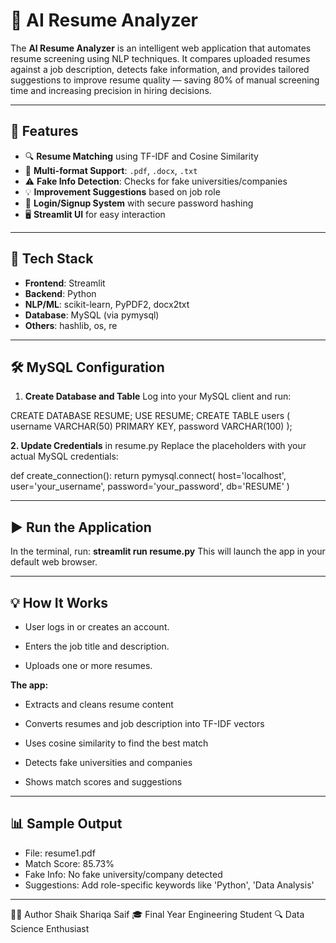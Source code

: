 # 🧠 AI Resume Analyzer

The **AI Resume Analyzer** is an intelligent web application that automates resume screening using NLP techniques. It compares uploaded resumes against a job description, detects fake information, and provides tailored suggestions to improve resume quality — saving 80% of manual screening time and increasing precision in hiring decisions.

---

## 🚀 Features

- 🔍 **Resume Matching** using TF-IDF and Cosine Similarity
- 📄 **Multi-format Support**: `.pdf`, `.docx`, `.txt`
- ⚠️ **Fake Info Detection**: Checks for fake universities/companies
- 💡 **Improvement Suggestions** based on job role
- 🔐 **Login/Signup System** with secure password hashing
- 🖥️ **Streamlit UI** for easy interaction

---

## 🧰 Tech Stack

- **Frontend**: Streamlit  
- **Backend**: Python  
- **NLP/ML**: scikit-learn, PyPDF2, docx2txt  
- **Database**: MySQL (via pymysql)  
- **Others**: hashlib, os, re

---
## 🛠️ MySQL Configuration
1. **Create Database and Table**
Log into your MySQL client and run:

CREATE DATABASE RESUME;
USE RESUME;
CREATE TABLE users (
    username VARCHAR(50) PRIMARY KEY,
    password VARCHAR(100)
);



**2. Update Credentials** 
in resume.py
Replace the placeholders with your actual MySQL credentials:


def create_connection():
    return pymysql.connect(
        host='localhost',
        user='your_username',
        password='your_password',
        db='RESUME'
    )

---
## ▶️ Run the Application
In the terminal, run:
**streamlit run resume.py**
This will launch the app in your default web browser.

---

## 💡 How It Works
* User logs in or creates an account.

* Enters the job title and description.

* Uploads one or more resumes.

**The app:**

* Extracts and cleans resume content

* Converts resumes and job description into TF-IDF vectors

* Uses cosine similarity to find the best match

* Detects fake universities and companies

* Shows match scores and suggestions

---

## 📊 Sample Output

* File: resume1.pdf
* Match Score: 85.73%
* Fake Info: No fake university/company detected
* Suggestions: Add role-specific keywords like 'Python', 'Data Analysis'

---
🙋‍♀️ Author
Shaik Shariqa Saif
🎓 Final Year Engineering Student
🔍 Data Science Enthusiast
